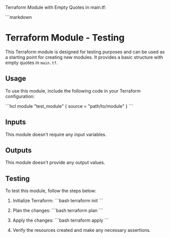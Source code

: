 Terraform Module with Empty Quotes in main.tf:

\```markdown
# Terraform Module - Testing

This Terraform module is designed for testing purposes and can be used as a starting point for creating new modules. It provides a basic structure with empty quotes in `main.tf`.

## Usage

To use this module, include the following code in your Terraform configuration:

\```hcl
module "test_module" {
  source = "path/to/module"
}
\```

## Inputs

This module doesn't require any input variables.

## Outputs

This module doesn't provide any output values.

## Testing

To test this module, follow the steps below:

1. Initialize Terraform:
   \```bash
   terraform init
   \```

2. Plan the changes:
   \```bash
   terraform plan
   \```

3. Apply the changes:
   \```bash
   terraform apply
   \```

4. Verify the resources created and make any necessary assertions.
